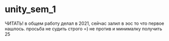 # unity_sem_1
ЧИТАТЬ! в общем работу делал в 2021, сейчас залил в эос то что первое нашлось. просьба не судить строго =) не против и минималку получить 25
